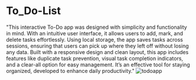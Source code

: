 # To_Do-List

"This interactive To-Do app was designed with simplicity and functionality in mind. With an intuitive user interface, it allows users to add, mark, and delete tasks effortlessly. Using local storage, the app saves tasks across sessions, ensuring that users can pick up where they left off without losing any data. Built with a responsive design and clean layout, this app includes features like duplicate task prevention, visual task completion indicators, and a clear-all 
option for easy management. It’s an effective tool for staying organized, developed to enhance daily productivity."
![todoapp ](https://github.com/user-attachments/assets/0b7bccc5-a4d7-4245-9047-1e0bcfabed0c)
